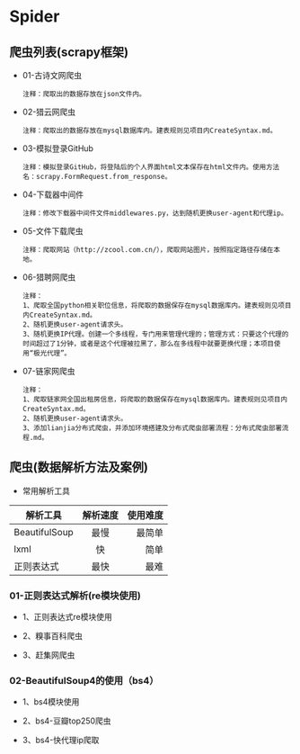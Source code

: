 # Spider
## 爬虫列表(scrapy框架) ##
* 01-古诗文网爬虫

	```
	注释：爬取出的数据存放在json文件内。
	```

* 02-猎云网爬虫

	```
	注释：爬取出的数据存放在mysql数据库内。建表规则见项目内CreateSyntax.md。
	```

* 03-模拟登录GitHub

	```
	注释：模拟登录GitHub，将登陆后的个人界面html文本保存在html文件内。使用方法名：scrapy.FormRequest.from_response。
	```

* 04-下载器中间件

	```
	注释：修改下载器中间件文件middlewares.py，达到随机更换user-agent和代理ip。
	```
	
* 05-文件下载爬虫

	```
	注释：爬取网站（http://zcool.com.cn/），爬取网站图片，按照指定路径存储在本地。
	```
	
* 06-猎聘网爬虫

	```
	注释：
	1、爬取全国python相关职位信息，将爬取的数据保存在mysql数据库内。建表规则见项目内CreateSyntax.md。
	2、随机更换user-agent请求头。
	3、随机更换IP代理。创建一个多线程，专门用来管理代理的；管理方式：只要这个代理的时间超过了1分钟，或者是这个代理被拉黑了，那么在多线程中就要更换代理；本项目使用“极光代理”。
	```
	
* 07-链家网爬虫

	```
	注释：
	1、爬取链家网全国出租房信息，将爬取的数据保存在mysql数据库内。建表规则见项目内CreateSyntax.md。
	2、随机更换user-agent请求头。
	3、添加lianjia分布式爬虫，并添加环境搭建及分布式爬虫部署流程：分布式爬虫部署流程.md。
	```

## 爬虫(数据解析方法及案例) ##
* 常用解析工具

解析工具|解析速度|使用难度
---|:--:|---:
BeautifulSoup|最慢|最简单
lxml|快|简单
正则表达式|最快|最难

### 01-正则表达式解析(re模块使用) ###
* 1、正则表达式re模块使用

* 2、糗事百科爬虫

* 3、赶集网爬虫

### 02-BeautifulSoup4的使用（bs4） ###
* 1、bs4模块使用

* 2、bs4-豆瓣top250爬虫

* 3、bs4-快代理ip爬取





	
